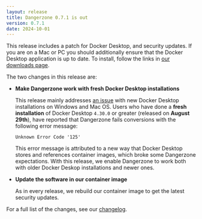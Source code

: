 ```yaml
---
layout: release
title: Dangerzone 0.7.1 is out
version: 0.7.1
date: 2024-10-01
---
```


This release includes a patch for Docker Desktop, and security updates. If you are on a Mac or PC you should additionally ensure that the Docker Desktop application is up to date. To install, follow the links in [our downloads page](https://dangerzone.rocks/#downloads).

The two changes in this release are:

* **Make Dangerzone work with fresh Docker Desktop installations**

  This release mainly addresses [an issue](https://github.com/freedomofpress/dangerzone/issues/933) with new Docker Desktop installations on Windows and Mac OS. Users who have done a **fresh installation** of Docker Desktop `4.30.0` or greater (released on **August 29th**), have reported that Dangerzone fails conversions with the following error message:

  `Unknown Error Code '125'`

  This error message is attributed to a new way that Docker Desktop stores and references container images, which broke some Dangerzone expectations. With this release, we enable Dangerzone to work both with older Docker Deskop installations and newer ones.

* **Update the software in our container image**

   As in every release, we rebuild our container image to get the latest security updates.

For a full list of the changes, see our [changelog](https://github.com/freedomofpress/dangerzone/blob/main/CHANGELOG.md#071).
